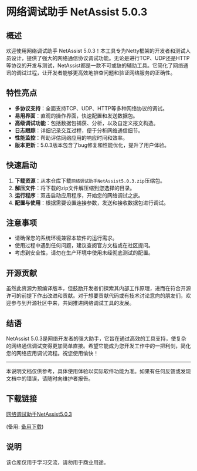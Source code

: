 # 网络调试助手 NetAssist 5.0.3

## 概述

欢迎使用网络调试助手 NetAssist 5.0.3！本工具专为Netty框架的开发者和测试人员设计，提供了强大的网络通信协议调试功能。无论是进行TCP、UDP还是HTTP等协议的开发与测试，NetAssist都是一款不可或缺的辅助工具。它简化了网络通讯的调试过程，让开发者能够更高效地排查问题和验证网络服务的正确性。

## 特性亮点

- **多协议支持**：全面支持TCP、UDP、HTTP等多种网络协议的调试。
- **易用界面**：直观的操作界面，快速配置和发送数据包。
- **高级调试功能**：包括数据包捕获、分析，以及自定义报文构造。
- **日志跟踪**：详细记录交互过程，便于分析网络通信细节。
- **性能监控**：帮助评估网络应用的响应时间和效率。
- **版本更新**：5.0.3版本包含了bug修复和性能优化，提升了用户体验。

## 快速启动

1. **下载资源**：从本仓库下载`网络调试助手NetAssist5.0.3.zip`压缩包。
2. **解压文件**：将下载的zip文件解压缩到您选择的目录。
3. **运行程序**：双击启动应用程序，开始您的网络调试之旅。
4. **配置与使用**：根据需要设置连接参数，发送和接收数据包进行调试。

## 注意事项

- 请确保您的系统环境兼容本软件的运行需求。
- 使用过程中遇到任何问题，建议查阅官方文档或在社区提问。
- 考虑到安全性，请勿在生产环境中使用未经彻底测试的配置。

## 开源贡献

虽然此资源为预编译版本，但鼓励开发者们探索其内部工作原理，进而在符合开源许可的前提下作出改进和贡献。对于想要贡献代码或有技术讨论意向的朋友们，欢迎参与到开源社区中来，共同推进网络调试工具的发展。

## 结语

NetAssist 5.0.3是网络开发者的强大助手，它旨在通过高效的工具支持，使复杂的网络通信调试变得更加简单直接。希望它能成为您开发工作中的一把利剑，简化您的网络应用调试流程。祝您使用愉快！

---

本说明文档仅供参考，具体使用体验以实际软件功能为准。如果有任何反馈或发现文档中的错误，请随时向维护者报告。

## 下载链接
[网络调试助手NetAssist5.0.3](https://pan.quark.cn/s/178c21d7b5b5) 

(备用: [备用下载](https://pan.baidu.com/s/1sS2k5d497FJkgcaB1r54vQ?pwd=1234))

## 说明

该仓库仅用于学习交流，请勿用于商业用途。
